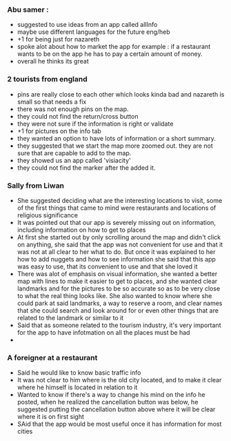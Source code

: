 ### Abu samer :
- suggested to use ideas from an app called allInfo
- maybe use different languages for the future eng/heb
- +1 for being just for nazareth
- spoke alot about how to market the app for example : if a restaurant wants to be on the app he has to pay a certain amount of money.
- overall he thinks its great

### 2 tourists from england
- pins are really close to each other which looks kinda bad and nazareth is small so that needs a fix
- there was not enough pins on the map.
- they could not find the return/cross button
- they were not sure if the information is right or validate
- +1 for pictures on the info tab
- they wanted an option to have lots of information or a short summary.
- they suggested that we start the map more zoomed out.
they are not sure that are capable to add to the map.
- they showed us an app called 'visiacity'
- they could not find the marker after the added it.

### Sally from Liwan
- She suggested deciding what are the interesting locations to visit, some of the first things that came to mind were restaurants and locations of religious significance
- It was pointed out that our app is severely missing out on information, including information on how to get to places
- At first she started out by only scrolling around the map and didn't click on anything, she said that the app was not convenient for use and that it was not at all clear to her what to do. But once it was explained to her how to add nuggets and how to see information she said that this app was easy to use, that its convenient to use and that she loved it
- There was alot of emphasis on visual information, she wanted a better map with lines to make it easier to get to places, and she wanted clear landmarks and for the pictures to be so accurate so as to be very close to what the real thing looks like. She also wanted to know where she could park at said landmarks, a way to reserve a room, and clear names that she could search and look around for or even other things that are related to the landmark or similar to it
- Said that as someone related to the tourism industry, it's very important for the app to have infotmation on all the places must be had
-


### A foreigner at a restaurant
- Said he would like to know basic traffic info
- It was not clear to him where is the old city located, and to make it clear where he himself is located in relation to it
- Wanted to know if there's a way to change his mind on the info he posted, when he realized the cancellation button was below, he suggested putting the cancellation button above where it will be clear where it is on first sight
- SAid that the app would be most useful once it has information for most cities
